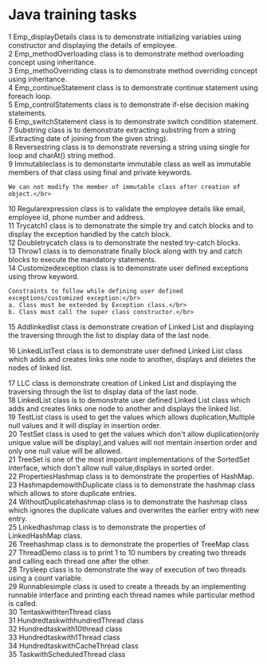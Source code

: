 # Java training tasks 

   1 Emp_displayDetails class is to demonstrate initializing variables using constructor and displaying the details of employee.</br>
   2 Emp_methodOverloading class is to demonstrate method overloading concept using inheritance.</br>
   3 Emp_methoOverriding class is to demonstrate method overriding concept using inheritance.</br>
   4 Emp_continueStatement class is to demonstrate continue statement using foreach loop.</br>
   5 Emp_controlStatements class is to demonstrate if-else decision making statements.</br>
   6 Emp_switchStatement class is to demonstrate switch condition statement.</br>
   7 Substring class is to demonstrate extracting substring from a string (Extracting date of joining from the given string).</br>
   8 Reversestring class is to demonstrate reversing a string using single for loop and charAt() string method.</br>
   9 Immutableclass is to demonstarte immutable class as well as immutable members of that class using final and private keywords.</br>

    We can not modify the member of immutable class after creation of object.</br>

   10 Regularexpression class is to validate the employee details like email, employee id, phone number and address.</br>
   11 Trycatch1 class is to demonstrate the simple try and catch blocks and to display the exception handled by the catch block.</br>
   12 Doubletrycatch class is to demonstrate the nested try-catch blocks.</br>
   13 Throw1 class is to demonstrate finally block along with try and catch blocks to execute the mandatory statements.</br>
   14 Customizedexception class is to demonstrate user defined exceptions using throw keyword.</br>

    Constraints to follow while defining user defined exceptions/customized exception:</br>
    a. Class must be extended by Exception class.</br>
    b. Class must call the super class constructor.</br>
    
   15 Addlinkedlist class is demonstrate creation of Linked List and displaying the traversing through the list to display data of the 
      last node.</br>
      
   16 LinkedListTest class is to demonstrate user defined Linked List class which adds and creates links one node to another, displays and 
      deletes the nodes of linked list.</br>
    
   17 LLC class is demonstrate creation of Linked List and displaying the traversing through the list to display data of the last node.</br>
   18 LinkedList class is to demonstrate user defined Linked List class which adds and creates links one node to another and displays the
      linked list.</br>
   19 TestList class is used to get the values which allows duplication,Multiple null values and it will display in insertion order.</br>
   20 TestSet class is used to get the values which don't allow duplication(only unique value will be display),and values will not mentain 
      insertion order and only one null value will be allowed. </br>
   21 TreeSet is one of the most important implementations of the SortedSet interface, which don't allow null value,displays in sorted 
      order.</br>
   22 PropertiesHashmap class is to demonstrate the properties of HashMap.</br>
   23 HashmapdemowithDuplicate class is to demonstrate the hashmap class which allows to store duplicate entries.</br>
   24 WithoutDuplicatehashmap class is to demonstrate the hashmap class which ignores the duplicate values and overwrites the
      earlier entry with new entry.</br>
   25 Linkedhashmap class is to demonstrate the properties of LinkedHashMap class.</br>
   26 Treehashmap class is to demonstrate the properties of TreeMap class</br>
   27 ThreadDemo class is to print 1 to 10 numbers by creating two threads and calling each thread one after the other.</br>
   28 Trysleep class is to demonstrate the way of execution of two threads using a count variable.</br>
   29 Runnablesimple class is used to create a threads by an implementing runnable interface and printing each thread names while 
      particular method is called.</br>
   30 TentaskwithtenThread class</br>
   31 HundredtaskwithhundredThread class</br>
   32 Hundredtaskwith10thread class</br>
   33 Hundredtaskwith1Thread class</br>
   34 HundredtaskwithCacheThread class</br>
   35 TaskwithScheduledThread class</br>
   

